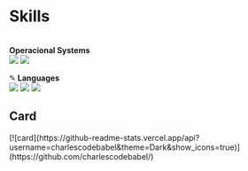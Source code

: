 <h1>Skills</h1><br>
<b>Operacional Systems</b>
 <div><img src="https://img.shields.io/badge/Linux-E34F26?style=for-the-badge&logo=linux&logoColor=black"/>
 <img src="https://img.shields.io/badge/Windows-017AD7?style=for-the-badge&logo=windows&logoColor=white"/></div>

<span>&#9998;</span><b> Languages </b><br>
<img src="https://img.shields.io/badge/HTML5-E34F26?style=for-the-badge&logo=html5&logoColor=white"/>
<img src="https://img.shields.io/badge/CSS3-1572B6?style=for-the-badge&logo=css3&logoColor=white"/>
<img src="https://img.shields.io/badge/JavaScript-323330?style=for-the-badge&logo=javascript&logoColor=F7DF1E"/>

<h2> Card </h2>
[![card](https://github-readme-stats.vercel.app/api?username=charlescodebabel&theme=Dark&show_icons=true)](https://github.com/charlescodebabel/)

